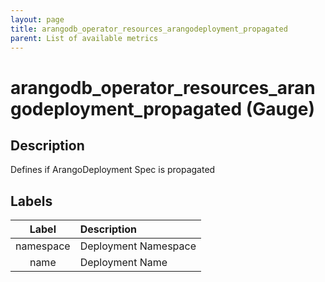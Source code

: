 ```yaml
---
layout: page
title: arangodb_operator_resources_arangodeployment_propagated
parent: List of available metrics
---
```


# arangodb_operator_resources_arangodeployment_propagated (Gauge)

## Description

Defines if ArangoDeployment Spec is propagated

## Labels

| Label | Description |
|:---:|:--- |
| namespace | Deployment Namespace |
| name | Deployment Name |